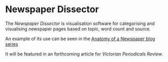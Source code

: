 # Newspaper Dissector
The *Newspaper Dissector* is visualisation software for categorising and visualising newspaper pages based on topic, word count and source.

An example of its use can be seen in the [Anatomy of a Newspaper blog series](http://mhbeals.com/anatomy-of-a-newspaper-the-caledonian-mercury-20-june-1825/)

It will be featured in an forthcoming article for *Victorian Periodicals Review*.

